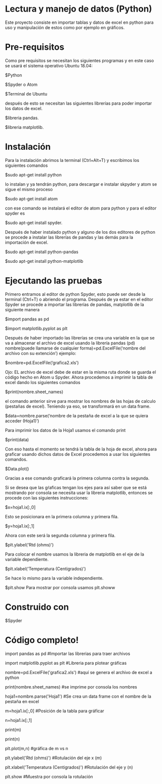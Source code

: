 # Lectura y manejo de datos (Python)
Este proyecto consiste en importar tablas y datos de excel en python para uso y manipulación de estos como por ejemplo en gráficos.
 
 # Pre-requisitos
 Como pre requisitos se necesitan los siguientes programas y en este caso se usará el sistema operativo Ubuntu 18.04: 
 
   $Python
  
   $Spyder o Atom
 
   $Terminal de Ubuntu
 
 después de esto se necesitan las siguientes librerías para poder importar los datos de excel.
 
  $libreria pandas.
  
  $libreria matplotlib.
 
 # Instalación
 
Para la instalación abrimos la terminal (Ctrl+Alt+T) y escribimos los siguientes comandos

  $sudo apt-get install python

lo instalan y ya tendrán python, para descargar e instalar skpyder y atom se sigue el mismo proceso

  $sudo apt-get install atom
  
con ese comando se instalará el editor de atom para python y para el editor spyder es

  $sudo apt-get install spyder.
  
Después de haber instalado python y alguno de los dos editores de python se procede a instalar las librerías de pandas y las demás para la importación de excel.

  $sudo apt-get install python-pandas
  
  $sudo apt-get install python-matplotlib
 
 # Ejecutando las pruebas 
 
 Primero entramos al editor de python Spyder, esto puede ser desde la terminal (Ctrl+T) o abriendo el programa.
Después de ya estar en el editor Spyder se procede a importar las librerías de pandas, matplotlib de la siguiente manera 

  $import pandas as pd
  
  $import matplotlib.pyplot as plt

Después de haber importado las librerías se crea una variable en la que se va a almacenar el archivo de excel usando la librería pandas (pd)
nombre(puede llamarse de cualquier forma)=pd.ExcelFile(‘nombre del archivo con su extención’)
ejemplo:

  $nombre=pd.ExcelFile(‘grafica2.xls’)
  
Ojo: EL archivo de excel debe de estar en la misma ruta donde se guarda el código hecho en Atom u Spyder.
Ahora procedemos a imprimir la tabla de excel dando los siguientes comandos
 
 $print(nombre.sheet_names) 
 
el comando anterior sirve para mostrar los nombres de las hojas de calculo (pestañas de excel).
Teniendo ya eso, se transformará en un data frame.
  
  $data=nombre.parse(‘nombre de la pestaña de excel a la que se quiera acceder (Hoja1)’)
  
Para imprimir los datos de la Hoja1 usamos el comando print
 
 $print(data)
 
Con eso hasta el momento se tendrá la tabla de la hoja de excel, ahora para graficar usando dichos datos de Excel procedemos a usar los siguientes comandos.
  
  $Data.plot()
  
Gracias a ese comando graficará la primera columna contra la segunda.


Si se desea que las gŕaficas tengan los ejes para así saber que se está mostrando por consola se necesita usar la libreria matplotlib, entonces se procede con las siguientes instrucciones:
  
  $x=hoja1.ix[:,0]

Esto se posicionara en la primera columna y primera fila.
  
  $y=hoja1.ix[:,1]

Ahora con este será la segunda columna y primera fila.

 $plt.ylabel('Rtd (ohms)')
 
Para colocar el nombre usamos la libreria de matplotlib en el eje de la variable dependiente.
 
 $plt.xlabel('Temperatura (Centigrados)')

Se hace lo mismo para la variable independiente.
 
 $plt.show
Para mostrar por consola usamos plt.showw

# Construido con

  $Spyder
  
# Código completo!

 import pandas as pd                 #Importar las librerias para traer archivos

 import matplotlib.pyplot as plt     #Libreria para plotear gráficas

 nombre=pd.ExcelFile('grafica2.xls')    #aquí se genera el archivo de excel a python
 
 print(nombre.sheet_names)              #se imprime por consola los nombres
 
 hoja1=nombre.parse('Hoja1')            #Se crea un data frame  con el nombre de la pestaña en excel
 
 m=hoja1.ix[:,0]                        #Posición de la tabla para gráficar
 
 n=hoja1.ix[:,1]                        
 
 print(m)
 
 print(n)
 
 plt.plot(m,n)                         #gráfica de m vs n
 
 plt.ylabel('Rtd (ohms)')              #Rotulación del eje x (m)
 
 plt.xlabel('Temperatura (Centigrados)') #Rotulación del eje y (n)
 
 plt.show                              #Muestra por consola la rotulación
